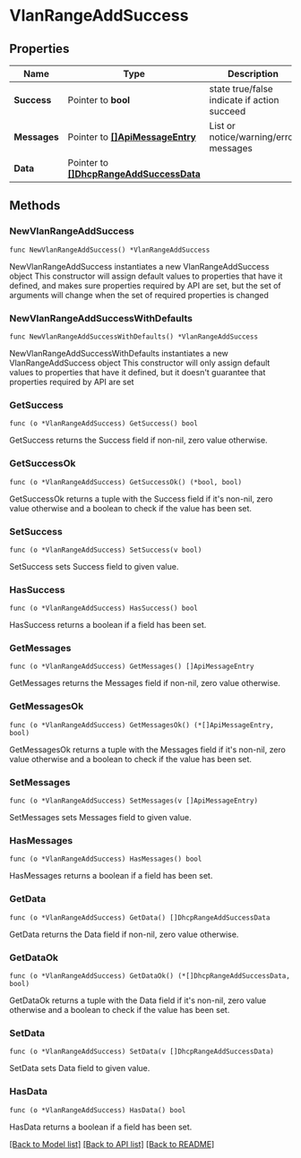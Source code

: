 # VlanRangeAddSuccess

## Properties

Name | Type | Description | Notes
------------ | ------------- | ------------- | -------------
**Success** | Pointer to **bool** | state true/false indicate if action succeed | [optional] 
**Messages** | Pointer to [**[]ApiMessageEntry**](ApiMessageEntry.md) | List or notice/warning/error messages | [optional] 
**Data** | Pointer to [**[]DhcpRangeAddSuccessData**](DhcpRangeAddSuccessData.md) |  | [optional] 

## Methods

### NewVlanRangeAddSuccess

`func NewVlanRangeAddSuccess() *VlanRangeAddSuccess`

NewVlanRangeAddSuccess instantiates a new VlanRangeAddSuccess object
This constructor will assign default values to properties that have it defined,
and makes sure properties required by API are set, but the set of arguments
will change when the set of required properties is changed

### NewVlanRangeAddSuccessWithDefaults

`func NewVlanRangeAddSuccessWithDefaults() *VlanRangeAddSuccess`

NewVlanRangeAddSuccessWithDefaults instantiates a new VlanRangeAddSuccess object
This constructor will only assign default values to properties that have it defined,
but it doesn't guarantee that properties required by API are set

### GetSuccess

`func (o *VlanRangeAddSuccess) GetSuccess() bool`

GetSuccess returns the Success field if non-nil, zero value otherwise.

### GetSuccessOk

`func (o *VlanRangeAddSuccess) GetSuccessOk() (*bool, bool)`

GetSuccessOk returns a tuple with the Success field if it's non-nil, zero value otherwise
and a boolean to check if the value has been set.

### SetSuccess

`func (o *VlanRangeAddSuccess) SetSuccess(v bool)`

SetSuccess sets Success field to given value.

### HasSuccess

`func (o *VlanRangeAddSuccess) HasSuccess() bool`

HasSuccess returns a boolean if a field has been set.

### GetMessages

`func (o *VlanRangeAddSuccess) GetMessages() []ApiMessageEntry`

GetMessages returns the Messages field if non-nil, zero value otherwise.

### GetMessagesOk

`func (o *VlanRangeAddSuccess) GetMessagesOk() (*[]ApiMessageEntry, bool)`

GetMessagesOk returns a tuple with the Messages field if it's non-nil, zero value otherwise
and a boolean to check if the value has been set.

### SetMessages

`func (o *VlanRangeAddSuccess) SetMessages(v []ApiMessageEntry)`

SetMessages sets Messages field to given value.

### HasMessages

`func (o *VlanRangeAddSuccess) HasMessages() bool`

HasMessages returns a boolean if a field has been set.

### GetData

`func (o *VlanRangeAddSuccess) GetData() []DhcpRangeAddSuccessData`

GetData returns the Data field if non-nil, zero value otherwise.

### GetDataOk

`func (o *VlanRangeAddSuccess) GetDataOk() (*[]DhcpRangeAddSuccessData, bool)`

GetDataOk returns a tuple with the Data field if it's non-nil, zero value otherwise
and a boolean to check if the value has been set.

### SetData

`func (o *VlanRangeAddSuccess) SetData(v []DhcpRangeAddSuccessData)`

SetData sets Data field to given value.

### HasData

`func (o *VlanRangeAddSuccess) HasData() bool`

HasData returns a boolean if a field has been set.


[[Back to Model list]](../README.md#documentation-for-models) [[Back to API list]](../README.md#documentation-for-api-endpoints) [[Back to README]](../README.md)


